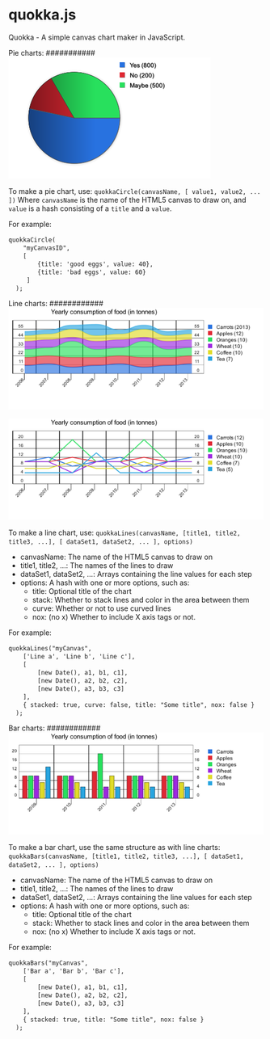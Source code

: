 quokka.js
=========

Quokka - A simple canvas chart maker in JavaScript.



Pie charts:
###########
![pie chart](https://github.com/Humbedooh/quokka.js/raw/master/quokka_example2.png "Example pie chart")

To make a pie chart, use:
   `quokkaCircle(canvasName, [ value1, value2, ... ])`
Where `canvasName` is the name of the HTML5 canvas to draw on, and `value` is a hash consisting of a `title` and a `value`.

For example:

    quokkaCircle(
        "myCanvasID", 
        [ 
            {title: 'good eggs', value: 40},
            {title: 'bad eggs', value: 60}
         ]
      );
    
Line charts:
############
![line chart](https://github.com/Humbedooh/quokka.js/raw/master/quokka_example1.png "Example line chart")

![line chart](https://github.com/Humbedooh/quokka.js/raw/master/quokka_example4.png "Example line chart")

To make a line chart, use:
   `quokkaLines(canvasName, [title1, title2, title3, ...], [ dataSet1, dataSet2, ... ], options)`

* canvasName: The name of the HTML5 canvas to draw on
* title1, title2, ...: The names of the lines to draw
* dataSet1, dataSet2, ...: Arrays containing the line values for each step
* options: A hash with one or more options, such as:
  * title: Optional title of the chart
  * stack: Whether to stack lines and color in the area between them
  * curve: Whether or not to use curved lines
  * nox: (no x) Whether to include X axis tags or not.

For example:

    quokkaLines("myCanvas", 
        ['Line a', 'Line b', 'Line c'], 
        [ 
            [new Date(), a1, b1, c1], 
            [new Date(), a2, b2, c2], 
            [new Date(), a3, b3, c3] 
        ],
        { stacked: true, curve: false, title: "Some title", nox: false }
      );



Bar charts:
############
![bar chart](https://github.com/Humbedooh/quokka.js/raw/master/quokka_example3.png "Example bar chart")

To make a bar chart, use the same structure as with line charts:
   `quokkaBars(canvasName, [title1, title2, title3, ...], [ dataSet1, dataSet2, ... ], options)`

* canvasName: The name of the HTML5 canvas to draw on
* title1, title2, ...: The names of the lines to draw
* dataSet1, dataSet2, ...: Arrays containing the line values for each step
* options: A hash with one or more options, such as:
  * title: Optional title of the chart
  * stack: Whether to stack lines and color in the area between them
  * nox: (no x) Whether to include X axis tags or not.

For example:

    quokkaBars("myCanvas", 
        ['Bar a', 'Bar b', 'Bar c'], 
        [ 
            [new Date(), a1, b1, c1], 
            [new Date(), a2, b2, c2], 
            [new Date(), a3, b3, c3] 
        ],
        { stacked: true, title: "Some title", nox: false }
      );

